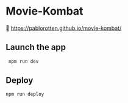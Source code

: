 # Movie-Kombat
🔗 https://pablorotten.github.io/movie-kombat/

## Launch the app

```sh
 npm run dev
```

## Deploy

```sh
npm run deploy
```